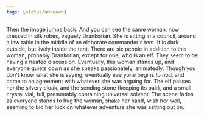 ```yaml
---
tags: [status/unknown]
---
```


Then the image jumps back. And you can see the same woman, now dressed in silk robes, vaguely Drankorian. She is sitting in a council, around a low table in the middle of an elaborate commander's tent. It is dark outside, but lively inside the tent. There are six people in addition to this woman, probably Drankorian, except for one, who is an elf. They seem to be having a heated discussion. Eventually, this woman stands up, and everyone quiets down as she speaks passionately, animatedly. Though you don't know what she is saying, eventually everyone begins to nod, and come to an agreement with whatever she was arguing for. The elf passes her the silvery cloak, and the sending stone (keeping its pair), and a small crystal vial, full, presumably containing universal solvent. The scene fades as everyone stands to hug the woman, shake her hand, wish her well, seeming to bid her luck on whatever adventure she was setting out on. 